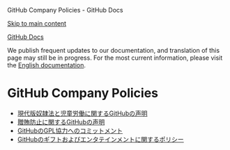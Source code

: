 GitHub Company Policies - GitHub Docs

[Skip to main content](#main-content)

[](/ja)[GitHub Docs](/ja)

We publish frequent updates to our documentation, and translation of this page may still be in progress. For the most current information, please visit the [English documentation](/en).

GitHub Company Policies
==========

* [現代版奴隷法と児童労働に関するGitHubの声明](/ja/site-policy/github-company-policies/github-statement-against-modern-slavery-and-child-labor)
* [贈賄防止に関するGitHubの声明](/ja/site-policy/github-company-policies/github-anti-bribery-statement)
* [GitHubのGPL協力へのコミットメント](/ja/site-policy/github-company-policies/github-gpl-cooperation-commitment)
* [GitHubのギフトおよびエンタテインメントに関するポリシー](/ja/site-policy/github-company-policies/github-gifts-and-entertainment-policy)
